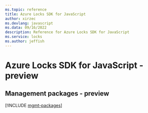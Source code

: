 ```yaml
---
ms.topic: reference
title: Azure Locks SDK for JavaScript
author: xirzec
ms.devlang: javascript
ms.data: 09/16/2022
description: Reference for Azure Locks SDK for JavaScript
ms.service: locks
ms.author: jeffish
---
```

# Azure Locks SDK for JavaScript - preview

## Management packages - preview
[!INCLUDE [mgmt-packages](locks-mgmt-index.md)]